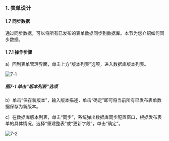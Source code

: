 ### 1. 表单设计

#### 1.7 同步数据

通过同步数据，可以将所有已发布的表单数据同步到数据库。本节为您介绍如何同步数据。

#### 1.7.1 操作步骤

a）回到表单管理界面，单击上方“版本列表”选项，进入数据库版本列表。

![7-1](https://www.feisuanyz.com/fspage/czzn/tablesj/tablesj_6_1.png)

##### 图7-1 单击“版本列表”选项

b）单击“保存新版本”，输入版本描述，单击“确定”即可将当前所有已发布表单数据保存为新版本。

c）在数据库版本列表，单击“同步”，系统弹出数据库同步配置窗口，根据发布表单的具体情况，选择“重建整表”或“更新字段”，单击“确定”。

![7-2](https://www.feisuanyz.com/fspage/czzn/tablesj/tablesj_6_2.png)
